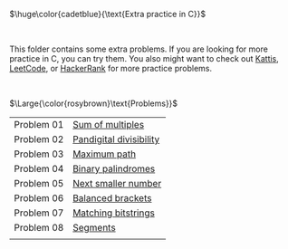 $\huge\color{cadetblue}{\text{Extra practice in C}}$

<br/>

This folder contains some extra problems. If you are looking for more practice in C, you can try them. You also might want to check out [Kattis](https://open.kattis.com/), [LeetCode](https://leetcode.com/), or [HackerRank](https://www.hackerrank.com/) for more practice problems.

<br/>

$\Large{\color{rosybrown}\text{Problems}}$

|||
|:---:|:---|
| Problem 01 | [Sum of multiples](prob01) |
| Problem 02 | [Pandigital divisibility](prob02) |
| Problem 03 | [Maximum path](prob03) |
| Problem 04 | [Binary palindromes](prob04) |
| Problem 05 | [Next smaller number](prob05) |
| Problem 06 | [Balanced brackets](prob06) |
| Problem 07 | [Matching bitstrings](prob07) |
| Problem 08 | [Segments](prob08) |
|||
